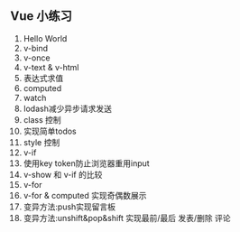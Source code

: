 ## Vue 小练习

1.  Hello World
2.  v-bind
3.  v-once
4.  v-text & v-html
5.  表达式求值
6.  computed
7.  watch
8.  lodash减少异步请求发送
9.  class 控制
10. 实现简单todos
11. style 控制
12. v-if
13. 使用key token防止浏览器重用input
14. v-show 和 v-if 的比较
15. v-for
16. v-for & computed 实现奇偶数展示
17. 变异方法:push实现留言板
18. 变异方法:unshift&pop&shift 实现最前/最后 发表/删除 评论
